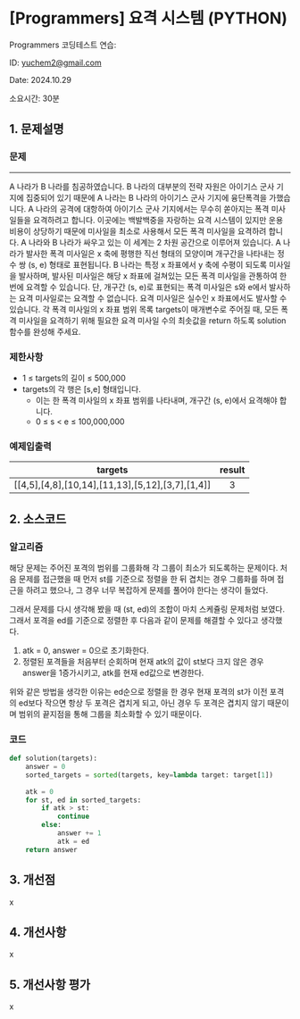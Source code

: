 # [Programmers] 요격 시스템 (PYTHON)
Programmers 코딩테스트 연습: 

ID: yuchem2@gmail.com

Date: 2024.10.29

소요시간: 30분

## 1. 문제설명

### 문제
---
A 나라가 B 나라를 침공하였습니다. B 나라의 대부분의 전략 자원은 아이기스 군사 기지에 집중되어 있기 때문에 A 나라는 B 나라의 아이기스 군사 기지에 융단폭격을 가했습니다.
A 나라의 공격에 대항하여 아이기스 군사 기지에서는 무수히 쏟아지는 폭격 미사일들을 요격하려고 합니다. 이곳에는 백발백중을 자랑하는 요격 시스템이 있지만 운용 비용이 상당하기 때문에 미사일을 최소로 사용해서 모든 폭격 미사일을 요격하려 합니다.
A 나라와 B 나라가 싸우고 있는 이 세계는 2 차원 공간으로 이루어져 있습니다. A 나라가 발사한 폭격 미사일은 x 축에 평행한 직선 형태의 모양이며 개구간을 나타내는 정수 쌍 (s, e) 형태로 표현됩니다. B 나라는 특정 x 좌표에서 y 축에 수평이 되도록 미사일을 발사하며, 발사된 미사일은 해당 x 좌표에 걸쳐있는 모든 폭격 미사일을 관통하여 한 번에 요격할 수 있습니다. 단, 개구간 (s, e)로 표현되는 폭격 미사일은 s와 e에서 발사하는 요격 미사일로는 요격할 수 없습니다. 요격 미사일은 실수인 x 좌표에서도 발사할 수 있습니다.
각 폭격 미사일의 x 좌표 범위 목록 targets이 매개변수로 주어질 때, 모든 폭격 미사일을 요격하기 위해 필요한 요격 미사일 수의 최솟값을 return 하도록 solution 함수를 완성해 주세요.

### 제한사항
+ 1 ≤ targets의 길이 ≤ 500,000
+ targets의 각 행은 [s,e] 형태입니다.
  + 이는 한 폭격 미사일의 x 좌표 범위를 나타내며, 개구간 (s, e)에서 요격해야 합니다.
  + 0 ≤ s < e ≤ 100,000,000
### 예제입출력
| targets |	result |
| :--: | :--: |
|[[4,5],[4,8],[10,14],[11,13],[5,12],[3,7],[1,4]]|	3|


## 2. 소스코드

### 알고리즘
해당 문제는 주어진 포격의 범위를 그룹화해 각 그룹이 최소가 되도록하는 문제이다. 
처음 문제를 접근했을 때 먼저 st를 기준으로 정렬을 한 뒤 겹치는 경우 그룹화를 하며 접근을 하려고 했으나, 그 경우 너무 복잡하게 문제를 풀어야 한다는 생각이 들었다.

그래서 문제를 다시 생각해 봤을 때 (st, ed)의 조합이 마치 스케쥴링 문제처럼 보였다. 그래서 포격을 ed를 기준으로 정렬한 후 다음과 같이 문제를 해결할 수 있다고 생각했다.
1. atk = 0, answer = 0으로 초기화한다.
2. 정렬된 포격들을 처음부터 순회하며 현재 atk의 값이 st보다 크지 않은 경우 answer을 1증가시키고, atk를 현재 ed값으로 변경한다.

위와 같은 방법을 생각한 이유는 ed순으로 정렬을 한 경우 현재 포격의 st가 이전 포격의 ed보다 작으면 항상 두 포격은 겹치게 되고, 아닌 경우 두 포격은 겹치지 않기 때문이며 범위의 끝지점을 통해 그룹을 최소화할 수 있기 때문이다.

### 코드
```python
def solution(targets):
    answer = 0
    sorted_targets = sorted(targets, key=lambda target: target[1])
    
    atk = 0
    for st, ed in sorted_targets:
        if atk > st:
            continue
        else:
            answer += 1
            atk = ed
    return answer
```


## 3. 개선점
x
## 4. 개선사항
x
## 5. 개선사항 평가
x
